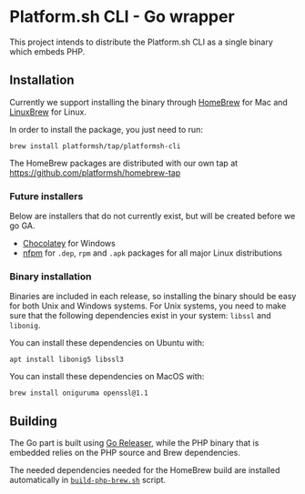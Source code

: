 # Platform.sh CLI - Go wrapper

This project intends to distribute the Platform.sh CLI as a single binary which embeds PHP.

## Installation

Currently we support installing the binary through [HomeBrew](https://docs.brew.sh/) for Mac and [LinuxBrew](https://docs.brew.sh/Homebrew-on-Linux) for Linux.

In order to install the package, you just need to run:

```console
brew install platformsh/tap/platformsh-cli
```

The HomeBrew packages are distributed with our own tap at https://github.com/platformsh/homebrew-tap

### Future installers

Below are installers that do not currently exist, but will be created before we go GA.

* [Chocolatey](https://chocolatey.org/) for Windows
* [nfpm](https://github.com/goreleaser/nfpm) for `.dep`, `rpm` and `.apk` packages for all major Linux distributions

### Binary installation

Binaries are included in each release, so installing the binary should be easy for both Unix and Windows systems. For Unix systems, you need to make sure that the following dependencies exist in your system: `libssl` and `libonig`.

You can install these dependencies on Ubuntu with:

```console
apt install libonig5 libssl3
```

You can install these dependencies on MacOS with:

```console
brew install oniguruma openssl@1.1
```

## Building

The Go part is built using [Go Releaser](https://goreleaser.com/), while the PHP binary that is embedded relies on the PHP source and Brew dependencies.

The needed dependencies needed for the HomeBrew build are installed automatically in [`build-php-brew.sh`](./build-php-brew.sh) script.
